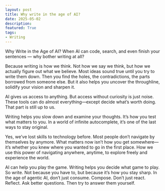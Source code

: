 ```yaml
---
layout: post
title: Why write in the age of AI?
date: 2025-05-02
description:
featured: True
tags:
- Writing
---
```


Why Write in the Age of AI? When AI can code, search, and even finish your sentences — why bother writing at all?

Because writing is how we think. Not how we say we think, but how we actually figure out what we believe. Most ideas sound true until you try to write them down. Then you find the holes, the contradictions, the parts borrowed from someone else. But it also helps you uncover the throughline, solidify your vision and sharpen it.

AI gives us access to anything. But access without curiosity is just noise. These tools can do almost everything—except decide what’s worth doing. That part is still up to us.

Writing helps you slow down and examine your thoughts. It’s how you test what matters to you. In a world of infinite autocomplete, it’s one of the last ways to stay original.

Yes, we’ve lost skills to technology before. Most people don’t navigate by themselves by anymore. What matters now isn’t how you get somewhere—it’s whether you knew where you wanted to go in the first place. How we use this power of navigating anywhere, anytime, to explore freely and experience the world. 

AI can help you play the game. Writing helps you decide what game to play. So write. Not because you have to, but because it’s how you stay sharp. In the age of agentic AI, don’t just consume. Compose. Don’t just react. Reflect. Ask better questions. Then try to answer them yourself.
